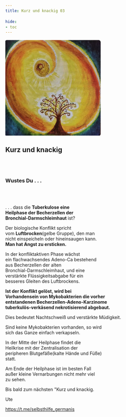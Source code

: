 ```yaml
---
title: Kurz und knackig 03

hide:
- toc
---
```


<style>
img {
  width: 300px;
  max-width: 99%
}
</style>

![](../img/k-und-k-2023-01-25.png)

## **Kurz und knackig**
<br><br>
### **Wustes Du . . .**
<br><br>

. . . dass die **Tuberkulose eine**  
**Heilphase der Becherzellen der**  
**Bronchial-Darmschleimhaut** ist?

Der biologische Konflikt spricht  
vom **Luftbrocken**(gelbe Gruppe), den man  
nicht einspeicheln oder hineinsaugen kann.  
**Man hat Angst zu ersticken.**  

In der konfliktaktiven Phase wächst  
ein flachwachsendes Adeno-Ca bestehend   
aus Becherzellen der alten   
Bronchial-Darmschleimhaut, und eine   
verstärkte Flüssigkeitsabgabe für ein   
besseres Gleiten des Luftbrockens.  

**Ist der Konflikt gelöst, wird bei**  
**Vorhandensein von Mykobakterien die vorher**  
**entstandenen Becherzellen-Adeno-Karzinome**  
**tuberkulös-verkäsend nekrotisierend abgebaut.**

Dies bedeutet Nachtschweiß und verstärkte Müdigkeit.

Sind keine Mykobakterien vorhanden, so wird  
sich das Ganze einfach verkapseln.  

In der Mitte der Heilphase findet die  
Heilkrise mit der Zentralisation der  
peripheren Blutgefäße(kalte Hände und Füße)  
statt.

Am Ende der Heilphase ist im besten Fall  
außer kleine Vernarbungen nicht mehr viel  
zu sehen.

Bis bald zum nächsten "Kurz und knackig.

Ute

https://t.me/selbsthilfe_germanis
